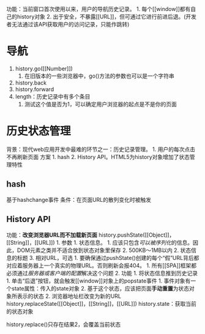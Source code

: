 功能：当前窗口首次使用以来，用户的导航历史记录。
	1. 每个[[window]]都有自己的history对象
	2. 出于安全，不暴露[[URL]]，但可通过它进行前进后退。(开发者无法通过该API获取用户的访问记录，只能作跳转)
# 导航
1. history.go([[Number]])
	1. 在旧版本的一些浏览器中，go()方法的参数也可以是一个字符串
2. history.back
3. history.forward
4. length：历史记录中有多个条目
	1. 测试这个值是否为1，可以确定用户浏览器的起点是不是你的页面
# 历史状态管理
背景：现代web应用开发中最难的环节之一：历史记录管理。
	1. 用户的每次点击不再刷新页面
方案
	1. hash
	2. History API。HTML5为history对象增加了状态管理特性
## hash
基于hashchange事件
条件：在页面URL的散列变化时被触发
## History API
功能：**改变浏览器URL而不加载新页面** 
history.pushState([[Object]]，[[String]]，[[URL]])
	1. 参数
		1. 状态信息。
			1. 应该只包含*可以被序列化*的信息。因此，DOM元素之类并不适合放到状态对象里保存
			2. 500KB～1MB以内
		2. 状态信息的标题
		3. 相对URL，可选
			1. 要确保通过pushState()创建的每个“假”URL背后都对应着服务器上一个真实的物理URL。否则刷新会报404。
				1. 所有[[SPA]]框架都必须通过*服务器或客户端的配置*解决这个问题
	2. 功能
		1. 将状态信息推到历史记录
			1. 单击“后退”按钮，就会触发[[window]]对象上的popstate事件
				1. 事件对象有一个state属性：传入的state对象
				2. 基于这个状态，应该把页面**手动重置**为状态对象所表示的状态
		2. 浏览器地址栏改变为新的URL
history.replaceState([[Object]]，[[String]]，[[URL]])
history.state：获取当前的状态对象

history.replace()只存在结果2，会覆盖当前状态